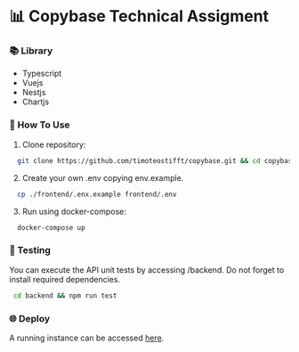 # 📊 Copybase Technical Assigment

### 📚 Library

- Typescript
- Vuejs
- Nestjs
- Chartjs

### 🚀 How To Use

1. Clone repository:

```bash
  git clone https://github.com/timoteostifft/copybase.git && cd copybase
```

2. Create your own .env copying env.example.
```bash
  cp ./frontend/.enx.example frontend/.env
```

3. Run using docker-compose:

```bash
  docker-compose up
```

### 🧪 Testing

You can execute the API unit tests by accessing /backend. Do not forget to install required dependencies.

```bash
 cd backend && npm run test
```

### 🌐 Deploy

A running instance can be accessed [here](https://copybase.vercel.app/).
